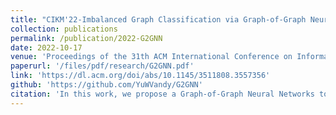 ```yaml
---
title: "CIKM'22-Imbalanced Graph Classification via Graph-of-Graph Neural Networks"
collection: publications
permalink: /publication/2022-G2GNN
date: 2022-10-17
venue: 'Proceedings of the 31th ACM International Conference on Information & Knowledge Management'
paperurl: '/files/pdf/research/G2GNN.pdf'
link: 'https://dl.acm.org/doi/abs/10.1145/3511808.3557356'
github: 'https://github.com/YuWVandy/G2GNN'
citation: 'In this work, we propose a Graph-of-Graph Neural Networks to imitate the mixup embedding fusion strategy in the topological space for deriving novel supervision and better perform imbalanced graph classification'
---
```


